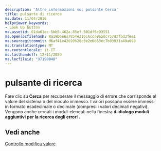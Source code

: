 ```yaml
---
description: 'Altre informazioni su: pulsante Cerca'
title: pulsante di ricerca
ms.date: 11/04/2016
helpviewer_keywords:
- Look Up button
ms.assetid: 61da61ec-5bb5-462a-85ef-501df5e93551
ms.openlocfilehash: 8a19b6e6a7854e31616ccae65dc757d2fbd3fea1
ms.sourcegitcommit: d6af41e42699628c3e2e6063ec7b03931a49a098
ms.translationtype: MT
ms.contentlocale: it-IT
ms.lasthandoff: 12/11/2020
ms.locfileid: "97190848"
---
```

# <a name="look-up-button"></a>pulsante di ricerca

Fare clic su **Cerca** per recuperare il messaggio di errore che corrisponde al valore del sistema o del modulo immesso. I valori possono essere immessi in formato esadecimale o decimale (compresi i valori decimali negativi). Vengono anche cercati i moduli elencati nella finestra **di dialogo moduli aggiuntivi per la ricerca degli errori** .

## <a name="see-also"></a>Vedi anche

[Controllo modifica valore](value-edit-control.md)
